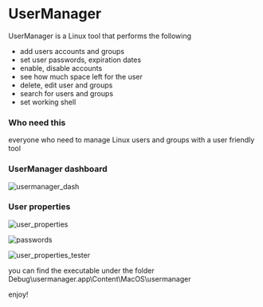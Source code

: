 # UserManager

UserManager is a Linux tool that performs the following

- add users accounts and groups 
- set user passwords, expiration dates
- enable, disable accounts
- see how much space left for the user
- delete, edit user and groups
- search for users and groups 
- set working shell


### Who need this

everyone who need to manage Linux users and groups with a user friendly tool 

### UserManager dashboard

![usermanager_dash](https://cloud.githubusercontent.com/assets/12726776/19657636/b21ed7de-9a2d-11e6-95db-92baa468b2dc.PNG)


### User properties 

![user_properties](https://cloud.githubusercontent.com/assets/12726776/19657721/0139518c-9a2e-11e6-922f-27656a68bed4.PNG)



![passwords](https://cloud.githubusercontent.com/assets/12726776/19658010/f81755c6-9a2e-11e6-97bd-60a91c1285b3.PNG)


![user_properties_tester](https://cloud.githubusercontent.com/assets/12726776/19658012/fadac356-9a2e-11e6-9890-7e41002a0db0.PNG)



you can find the executable under the folder Debug\usermanager.app\Content\MacOS\usermanager 

enjoy!


